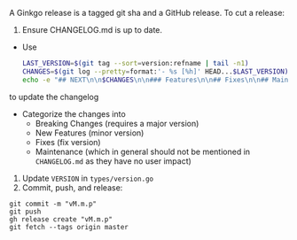 A Ginkgo release is a tagged git sha and a GitHub release.  To cut a release:

1. Ensure CHANGELOG.md is up to date.
  - Use 
    ```bash
    LAST_VERSION=$(git tag --sort=version:refname | tail -n1)
    CHANGES=$(git log --pretty=format:'- %s [%h]' HEAD...$LAST_VERSION)
    echo -e "## NEXT\n\n$CHANGES\n\n### Features\n\n## Fixes\n\n## Maintenance\n\n$(cat CHANGELOG.md)" > CHANGELOG.md
    ```
   to update the changelog
  - Categorize the changes into
    - Breaking Changes (requires a major version)
    - New Features (minor version)
    - Fixes (fix version)
    - Maintenance (which in general should not be mentioned in `CHANGELOG.md` as they have no user impact)
1. Update `VERSION` in `types/version.go`
1. Commit, push, and release:
  ```
  git commit -m "vM.m.p"
  git push
  gh release create "vM.m.p"
  git fetch --tags origin master
  ```